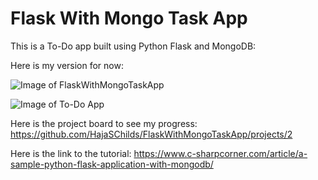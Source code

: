# Flask With Mongo Task App
This is a To-Do app built using Python Flask and MongoDB: 

Here is my version for now:

![Image of FlaskWithMongoTaskApp](https://dl.airtable.com/.attachmentThumbnails/2b055a68854eeec325e8e81b1b083605/775d7b19)


![Image of To-Do App](https://dl.airtable.com/.attachmentThumbnails/50a03eb71b70574bd64a77ece949cee9/c4df9753)




Here is the project board to see my progress: https://github.com/HajaSChilds/FlaskWithMongoTaskApp/projects/2


Here is the link to the tutorial: https://www.c-sharpcorner.com/article/a-sample-python-flask-application-with-mongodb/
